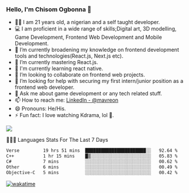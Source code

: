 ### Hello, I'm Chisom Ogbonna 👋
- 👦🏿 I am 21 years old, a nigerian and a self taught developer.
- 💻 I am proficient in a wide range of skills;Digital art, 3D modelling, Game Development, Frontend Web Development and Mobile Development.
- 🔭 I’m currently broadening my knowledge on frontend development tools and technologies(React.js, Next.js etc).
- 🌱 I’m currently mastering React.js.
- 🍃 I'm currently learning react native.
- 👯 I’m looking to collaborate on frontend web projects.
- 🤔 I’m looking for help with securing my first intern/junior position as a frontend web developer.
- 💬 Ask me about game development or any tech related stuff.
- 📫 How to reach me: [LinkedIn - @mavreon](https://www.linkedin.com/in/mavreon/)
- 😄 Pronouns: He/His.
- ⚡ Fun fact: I love watching Kdrama, lol 🤣.

<img src = "https://github-readme-stats.vercel.app/api?username=mavreon&&show_icons=true&title_color=ffffff&icon_color=bb2acf&text_color=daf7dc&bg_color=151515"/>

👨🏿‍💻 Languages Stats For The Last 7 Days

<!--START_SECTION:waka-->

```txt
Verse         19 hrs 51 mins  ███████████████████████░░   92.64 %
C++           1 hr 15 mins    █▒░░░░░░░░░░░░░░░░░░░░░░░   05.83 %
C#            7 mins          ░░░░░░░░░░░░░░░░░░░░░░░░░   00.62 %
Other         6 mins          ░░░░░░░░░░░░░░░░░░░░░░░░░   00.49 %
Objective-C   5 mins          ░░░░░░░░░░░░░░░░░░░░░░░░░   00.42 %
```

<!--END_SECTION:waka-->
[![wakatime](https://wakatime.com/badge/user/b3eff457-1de7-4ef9-9a2b-c8f23bae0969.svg)](https://wakatime.com/@b3eff457-1de7-4ef9-9a2b-c8f23bae0969)
